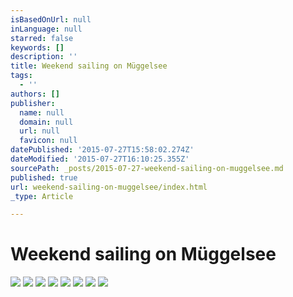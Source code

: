 ```yaml
---
isBasedOnUrl: null
inLanguage: null
starred: false
keywords: []
description: ''
title: Weekend sailing on Müggelsee
tags:
  - ''
authors: []
publisher:
  name: null
  domain: null
  url: null
  favicon: null
datePublished: '2015-07-27T15:58:02.274Z'
dateModified: '2015-07-27T16:10:25.355Z'
sourcePath: _posts/2015-07-27-weekend-sailing-on-muggelsee.md
published: true
url: weekend-sailing-on-muggelsee/index.html
_type: Article

---
```

# Weekend sailing on Müggelsee

![](https://the-grid-user-content.s3-us-west-2.amazonaws.com/2b65a732-93a3-42e6-a015-2d6a8da8c1e1.JPG)
![](https://the-grid-user-content.s3-us-west-2.amazonaws.com/f9a917ae-779e-4219-bdf1-d1253e0641b2.JPG)
![](https://the-grid-user-content.s3-us-west-2.amazonaws.com/a30d4dad-3757-4a29-b833-835b0483bc6d.JPG)
![](https://the-grid-user-content.s3-us-west-2.amazonaws.com/a142adca-0721-420b-8353-fffb510ae62c.JPG)
![](https://the-grid-user-content.s3-us-west-2.amazonaws.com/01ab475d-6f92-472b-9b39-98da404eef48.JPG)
![](https://the-grid-user-content.s3-us-west-2.amazonaws.com/23997c41-b7c5-4dfd-b2c5-1ed3eb19e81a.JPG)
![](https://the-grid-user-content.s3-us-west-2.amazonaws.com/b4622b81-aaac-48aa-b11e-7d984d1d1b3c.JPG)
![](https://the-grid-user-content.s3-us-west-2.amazonaws.com/6f8c1d3b-c7a2-490c-9e66-6c1b5e341db4.JPG)
